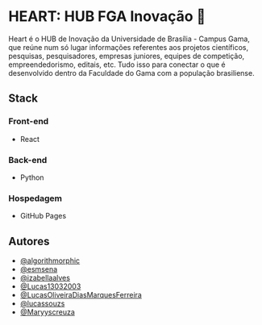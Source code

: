 
# HEART: HUB FGA Inovação :purple_heart:


Heart é o HUB de Inovação da Universidade de Brasília - Campus Gama, que reúne num só lugar informações referentes aos projetos científicos, pesquisas, pesquisadores, empresas juniores, equipes de competição, empreendedorismo, editais, etc. Tudo isso para conectar o que é desenvolvido dentro da Faculdade do Gama com a população brasiliense.

## Stack 

### Front-end

- React

### Back-end

- Python

### Hospedagem

- GitHub Pages
 
## Autores

- [@algorithmorphic](https://github.com/algorithmorphic)
- [@esmsena](https://github.com/esmsena)
- [@izabellaalves](https://github.com/izabellaalves)
- [@Lucas13032003](https://github.com/Lucas13032003)
- [@LucasOliveiraDiasMarquesFerreira](https://github.com/LucasOliveiraDiasMarquesFerreira)
- [@lucassouzs](https://github.com/lucassouzs)
- [@Maryyscreuza](https://github.com/Maryyscreuza)


